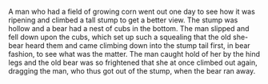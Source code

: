 A man who had a field of growing corn went out one day to see how it was ripening and climbed a tall stump to get a better view. The stump was hollow and a bear had a nest of cubs in the bottom. The man slipped and fell down upon the cubs, which set up such a squealing that the old she-bear heard them and came climbing down into the stump tail first, in bear fashion, to see what was the matter. The man caught hold of her by the hind legs and the old bear was so frightened that she at once climbed out again, dragging the man, who thus got out of the stump, when the bear ran away.
